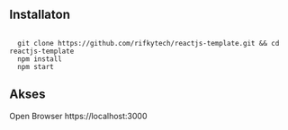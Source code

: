 ## Installaton 

<code>
  git clone https://github.com/rifkytech/reactjs-template.git && cd reactjs-template
  npm install
  npm start
</code>

## Akses
Open Browser https://localhost:3000

